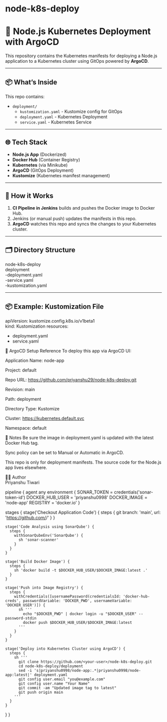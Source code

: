 # node-k8s-deploy


# 🚀 Node.js Kubernetes Deployment with ArgoCD

This repository contains the Kubernetes manifests for deploying a Node.js application to a Kubernetes cluster using GitOps powered by **ArgoCD**.

---

## 📦 What’s Inside

This repo contains:

- `deployment/`
  - `kustomization.yaml` - Kustomize config for GitOps
  - `deployment.yaml` - Kubernetes Deployment
  - `service.yaml` - Kubernetes Service

---

## 🌐 Tech Stack

- **Node.js App** (Dockerized)
- **Docker Hub** (Container Registry)
- **Kubernetes** (via Minikube)
- **ArgoCD** (GitOps Deployment)
- **Kustomize** (Kubernetes manifest management)

---

## 🚀 How it Works

1. **CI Pipeline in Jenkins** builds and pushes the Docker image to Docker Hub.
2. Jenkins (or manual push) updates the manifests in this repo.
3. **ArgoCD** watches this repo and syncs the changes to your Kubernetes cluster.

---

## 🗂️ Directory Structure

node-k8s-deploy  
  deployment  
    -deployment.yaml  
    -service.yaml  
    -kustomization.yaml  



---

## 📦 Example: Kustomization File

apiVersion: kustomize.config.k8s.io/v1beta1  
kind: Kustomization
resources:
  - deployment.yaml
  - service.yaml

📡 ArgoCD Setup Reference
To deploy this app via ArgoCD UI:

Application Name: node-app

Project: default

Repo URL: https://github.com/priyanshu29/node-k8s-deploy.git

Revision: main

Path: deployment

Directory Type: Kustomize

Cluster: https://kubernetes.default.svc

Namespace: default

📌 Notes
Be sure the image in deployment.yaml is updated with the latest Docker Hub tag.

Sync policy can be set to Manual or Automatic in ArgoCD.

This repo is only for deployment manifests. The source code for the Node.js app lives elsewhere.

🧑‍💻 Author  
Priyanshu Tiwari





pipeline {
  agent any
  environment {
    SONAR_TOKEN = credentials('sonar-token-id')
    DOCKER_HUB_USER = 'priyanshu0998'
    DOCKER_IMAGE = 'node-app'
    REGISTRY = 'docker.io'
  }

  stages {
    stage('Checkout Application Code') {
      steps {
        git branch: 'main', url: 'https://github.com/<your-user>/<node-repo>'
      }
    }

    stage('Code Analysis using SonarQube') {
      steps {
        withSonarQubeEnv('SonarQube') {
          sh 'sonar-scanner'
        }
      }
    }

    stage('Build Docker Image') {
      steps {
        sh 'docker build -t $DOCKER_HUB_USER/$DOCKER_IMAGE:latest .'
      }
    }

    stage('Push into Image Registry') {
      steps {
        withCredentials([usernamePassword(credentialsId: 'docker-hub-creds', passwordVariable: 'DOCKER_PWD', usernameVariable: 'DOCKER_USER')]) {
          sh '''
            echo "$DOCKER_PWD" | docker login -u "$DOCKER_USER" --password-stdin
            docker push $DOCKER_HUB_USER/$DOCKER_IMAGE:latest
          '''
        }
      }
    }

    stage('Deploy into Kubernetes Cluster using ArgoCD') {
      steps {
        sh '''
          git clone https://github.com/<your-user>/node-k8s-deploy.git
          cd node-k8s-deploy/deployment
          sed -i 's|priyanshu0998/node-app:.*|priyanshu0998/node-app:latest|' deployment.yaml
          git config user.email "you@example.com"
          git config user.name "Your Name"
          git commit -am "Updated image tag to latest"
          git push origin main
        '''
      }
    }
  }
}

